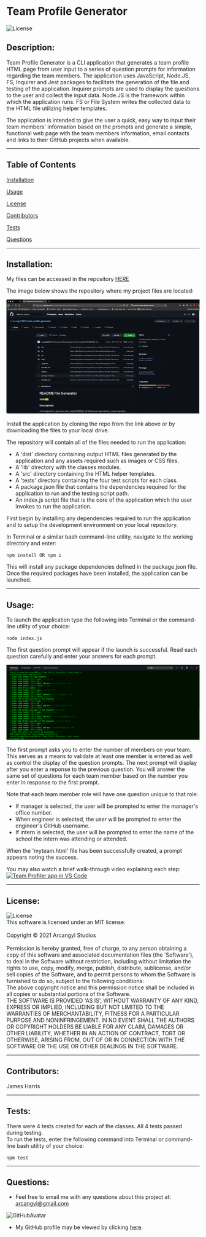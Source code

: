 
# Team Profile Generator<br>

![License](https://img.shields.io/badge/License-MIT-green.svg)<br>

## Description:<br>

Team Profile Generator is a  CLI application that generates a team profile HTML page from user input to a series of question prompts for information regarding the team members. The application uses JavaScript, Node.JS, FS, Inquirer and Jest packages to facilitate the generation of the file and testing of the application. Inquirer prompts are used to display the questions to the user and collect the input data. Node.JS is the framework within which the application runs. FS or File System writes the collected data to the HTML file utilizing helper templates.<br>

The application is intended to give the user a quick, easy way to input their team members' information based on the prompts and generate a simple, functional web page with the team members information, email contacts and links to their GitHub projects when available.<br>

---


## Table of Contents<br>

[Installation](#installation)<br>

[Usage](#usage)<br>

[License](#license)<br>

[Contributors](#contributors)<br>

[Tests](#tests)<br>

[Questions](#Questions)<br>

---

## Installation:<br>

My files can be accessed in the repository [HERE](https://github.com/arcangyl1963/team-profile-generator)<br>

The image below shows the repository where my project files are located:

![Team Profile Generator Repository](./dist/images/team-profile-generator-repo.png)

Install the application by cloning the repo from the link above or by downloading the files to your local drive.

The repository will contain all of the files needed to run the application:

* A 'dist' directory containing output HTML files generated by the application and any assets required such as images or CSS files.
* A 'lib' directory with the classes modules.
* A 'src' directory containing the HTML helper templates.
* A 'tests' directory containing the four test scripts for each class.
* A package.json file that contains the dependencies required for the application to run and the testing script path.
* An index.js script file that is the core of the application which the user invokes to run the application.

First begin by installing any dependencies required to run the application and to setup the development environment on your local repository.<br>

In Terminal or a similar bash command-line utility, navigate to the working directory and enter:<br>

~~~
npm install OR npm i
~~~

This will install any package dependencies defined in the package.json file.
Once the required packages have been installed, the application can be launched.

---

## Usage:<br>
To launch the application type the following into Terminal or the command-line utility of your choice:

~~~
node index.js
~~~

The first question prompt will appear if the launch is successful. Read each question carefully and enter your answers for each prompt.

![README File Generator launch](./dist/images/team-profile-generator-usage.png)

The first prompt asks you to enter the number of members on your team. This serves as a means to validate at least one member is entered as well as control the display of the question prompts. The next prompt will display after you enter a reponse to the previous question. You will answer the same set of questions for each team member based on the number you enter in response to the first prompt.

Note that each team member role will have one question unique to that role:
* If manager is selected, the user will be prompted to enter the manager's office number.
* When engineer is selected, the user will be prompted to enter the engineer's GitHub username.
* If intern is selected, the user will be prompted to enter the name of the school the intern was attending or attended.<br>

When the 'myteam.html' file has been successfully created, a prompt appears noting the success.<br>

You may also watch a brief walk-through video explaining each step:<br> 
[![Team Profiler app in VS Code](http://img.youtube.com/vi/ytfgdHSTA4Y/0.jpg)](http://www.youtube.com/watch?v=ytfgdHSTA4Y "team-profile-generator-video-screenshot.png")

---

## License:<br>

![License](https://img.shields.io/badge/License-MIT-green.svg)<br>This software is licensed under an MIT license:<br><br>Copyright © 2021 Arcangyl Studios<br><br>Permission is hereby granted, free of charge, to any person obtaining a copy of this software and associated documentation files (the 'Software'), to deal in the Software without restriction, including without limitation the rights to use, copy, modify, merge, publish, distribute, sublicense, and/or sell copies of the Software, and to permit persons to whom the Software is furnished to do so, subject to the following conditions:<br>The above copyright notice and this permission notice shall be included in all copies or substantial portions of the Software.<br>THE SOFTWARE IS PROVIDED 'AS IS', WITHOUT WARRANTY OF ANY KIND, EXPRESS OR IMPLIED, INCLUDING BUT NOT LIMITED TO THE WARRANTIES OF MERCHANTABILITY, FITNESS FOR A PARTICULAR PURPOSE AND NONINFRINGEMENT. IN NO EVENT SHALL THE AUTHORS OR COPYRIGHT HOLDERS BE LIABLE FOR ANY CLAIM, DAMAGES OR OTHER LIABILITY, WHETHER IN AN ACTION OF CONTRACT, TORT OR OTHERWISE, ARISING FROM, OUT OF OR IN CONNECTION WITH THE SOFTWARE OR THE USE OR OTHER DEALINGS IN THE SOFTWARE.<br>

---

## Contributors:<br>

James Harris<br>

---

## Tests:<br>

There were 4 tests created for each of the classes. All 4 tests passed during testing.<br>
To run the tests, enter the following command into Terminal or command-line bash utility of your choice:<br>

~~~
npm test
~~~

---

## Questions:<br>


- Feel free to email me with any questions about this project at: arcangyl@gmail.com<br>

![GitHubAvatar](https://avatars.githubusercontent.com/u/77169680?v=4)<br>

- My GitHub profile may be viewed by clicking [here](https://github.com/arcangyl1963).